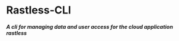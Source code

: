 Rastless-CLI
=================

##### A cli for managing data and user access for the cloud application rastless


